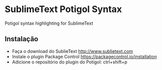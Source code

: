 # SublimeText Potigol Syntax

Potigol syntax highlighting for SublimeText

## Instalação
 - Faça o download do SublieText http://www.sublietext.com
 - Instale o plugin Package Control https://packagecontrol.io/installation
 - Adicione o repositório do plugin do Potigol: ctrl+shift+p 
